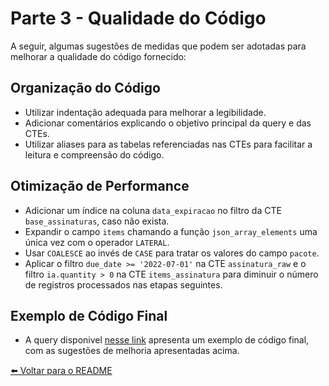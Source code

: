 # Parte 3 - Qualidade do Código

A seguir, algumas sugestões de medidas que podem ser adotadas para melhorar a qualidade do código fornecido:

## Organização do Código
- Utilizar indentação adequada para melhorar a legibilidade.
- Adicionar comentários explicando o objetivo principal da query e das CTEs.
- Utilizar aliases para as tabelas referenciadas nas CTEs para facilitar a leitura e compreensão do código.

## Otimização de Performance
- Adicionar um índice na coluna `data_expiracao` no filtro da CTE `base_assinaturas`, caso não exista.
- Expandir o campo `items` chamando a função `json_array_elements` uma única vez com o operador `LATERAL`.
- Usar `COALESCE` ao invés de `CASE` para tratar os valores do campo `pacote`.
- Aplicar o filtro `due_date >= '2022-07-01'` na CTE `assinatura_raw` e o filtro `ia.quantity > 0` na CTE `items_assinatura` para diminuir o número de registros processados nas etapas seguintes.

## Exemplo de Código Final
- A query disponivel [nesse link](https://github.com/maaottoni/goomer-analytcs-engineer-test/blob/main/parte_3_qualidade_codigo/resposta/consulta_assinaturas_melhorada.sql) apresenta um exemplo de código final, com as sugestões de melhoria apresentadas acima.


[⬅️ Voltar para o README](https://github.com/maaottoni/goomer-analytcs-engineer-test/blob/main/README.md)

